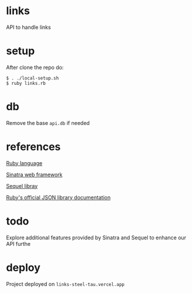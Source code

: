 # links

API to handle links 

# setup

After clone the repo do: 
```
$ . ./local-setup.sh
$ ruby links.rb
```

# db

Remove the base `api.db` if needed

# references

[Ruby language](https://www.ruby-lang.org/en/)

[Sinatra web framework](http://sinatrarb.com/)

[Sequel libray](http://sequel.jeremyevans.net/)

[Ruby's official JSON library documentation](https://ruby-doc.org/stdlib-2.6.1/libdoc/json/rdoc/JSON.html)

# todo

Explore additional features provided by Sinatra and Sequel to enhance our API furthe

# deploy

Project deployed on `links-steel-tau.vercel.app`
